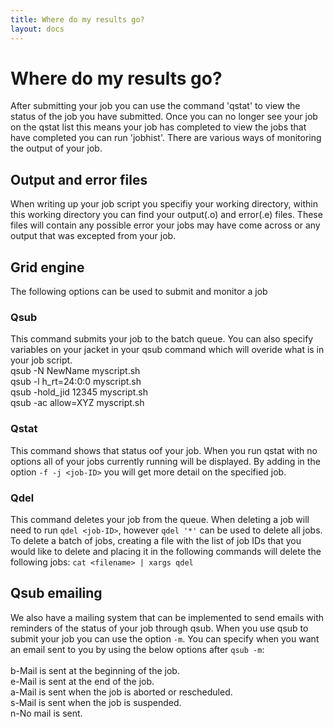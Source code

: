 ```yaml
---
title: Where do my results go?
layout: docs
---
```


# Where do my results go?

After submitting your job you can use the command 'qstat' to view the status of the job you have submitted. Once you can no longer see your job on the qstat list this means your job has completed to view the jobs that have completed you can run 'jobhist'. There are various ways of monitoring the output of your job.

## Output and error files
When writing up your job script you specifiy your working directory, within this working directory you can find your output(.o) and error(.e) files. These files will contain any possible error your jobs may have come across or any output that was excepted from your job.

## Grid engine
The following options can be used to submit and monitor a job<br />
### Qsub <br />
This command submits your job to the batch queue. You can also specify variables on your jacket in your qsub command which will overide what is in your job script. <br />
qsub -N NewName myscript.sh <br />
qsub -l h_rt=24:0:0 myscript.sh <br />
qsub -hold_jid 12345 myscript.sh <br />
qsub -ac allow=XYZ myscript.sh <br />

### Qstat <br /> 
This command shows that status oof your job. When you run qstat with no options all of your jobs currently running will be displayed. By adding in the option `-f -j <job-ID>` you will get more detail on the specified job.

### Qdel <br />
This command deletes your job from the queue. When deleting a job will need to run `qdel <job-ID>`, however `qdel '*'` can be used to delete all jobs. To delete a batch of jobs, creating a file with the list of job IDs that you would like to delete and placing it in the following commands will delete the following jobs: `cat <filename> | xargs qdel`

## Qsub emailing
We also have a mailing system that can be implemented to send emails with reminders of the status of your job through qsub. When you use qsub to submit your job you can use the option `-m`. You can specify when you want an email sent to you by using the below options after `qsub -m`:
<br /><br />
b-Mail is sent at the beginning of the job. <br />
e-Mail is sent at the end of the job. <br />
a-Mail is sent when the job is aborted or rescheduled. <br />
s-Mail is sent when the job is suspended. <br />
n-No mail is sent. <br />


